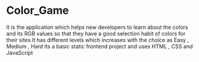 # Color_Game
It is the application which helps new developers to learn about the colors and its RGB values so that they have a good selection habit of colors for their sites 
It has different levels which increases with the choice as Easy , Medium , Hard 
Its a basic static frontend project and uses HTML , CSS and JavaScript
